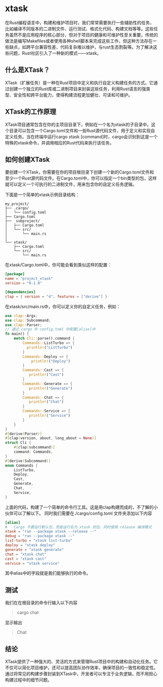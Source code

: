 
# xtask

在Rust编程语言中，构建和维护项目时，我们常常需要执行一些辅助性的任务，比如编译不同版本的二进制文件、运行测试、格式化代码、构建文档等等。这些任务虽然不是应用程序的核心部分，但对于项目的健康和可维护性至关重要。传统的做法是编写Makefiles或者使用各种shell脚本来完成这些工作，但这种方法存在一些缺点，如跨平台兼容性差、代码复杂难以维护，与rust生态割裂等。为了解决这些问题，Rust社区引入了一种新的模式——xtask。

## 什么是XTask？

XTask（扩展任务）是一种在Rust项目中定义和执行自定义构建任务的方式。它通过创建一个独立的Rust库或二进制项目来封装这些任务，利用Rust语言的强类型、安全性和跨平台能力，使得构建流程更加健壮、可读和可维护。

## XTask的工作原理

XTask项目通常包含在你的主项目目录下，例如在一个名为xtask的子目录中。这个目录可以包含一个Cargo.toml文件和一些Rust源代码文件，用于定义和实现自定义任务。当在终端中运行cargo xtask [command]时，cargo会识别到这是一个特殊的xtask命令，并调用相应的Rust代码来执行该任务。

## 如何创建XTask

要创建一个XTask，你需要在你的项目根目录下创建一个新的Cargo.toml文件和至少一个Rust源代码文件。在Cargo.toml中，你可以指定一个bin类型的包，这样就可以定义一个可执行的二进制文件，用来包含你的自定义任务逻辑。

下面是一个简单的xtask示例目录结构：

```shell
my_project/
├── .cargo/
│   └── config.toml
├── Cargo.toml
├──  subproject/
│   ├── Cargo.toml
│   └── src/
│       └── main.rs
│
└── xtask/
    ├── Cargo.toml
    └── src/
        └── main.rs

```

在xtask/Cargo.toml中，你可能会看到类似这样的配置：

```toml
[package]
name = "project_xtask"
version = "0.1.0"

[dependencies]
clap = { version = "4", features = ["derive"] }
```

在xtask/src/main.rs中，你可以定义你的自定义任务，例如：

```rs
use clap::Args;
use clap::Subcommand;
use clap::Parser;
// 通过.cargo 中 config.toml 中配置[alias]中
fn main() {
    match Cli::parse().command {
        Commands::ListTurbo => {
          println!("ListTurbo")
        }
        Commands::Deploy => {
            println!("Deploy")
        }
        Commands::Cast => {
           println!("Cast")
        }
        Commands::Generate => {
           println!("Generate")
        }
        Commands::Chat => {
           println!("Chat")
        }
        Commands::Service => {
           println!("Service")
        }
    }
}
#[derive(Parser)]
#[clap(version, about, long_about = None)]
struct Cli {
    #[clap(subcommand)]
    command: Commands,
}
#[derive(Subcommand)]
enum Commands {
    ListTurbo,
    Deploy,
    Cast,
    Generate,
    Chat,
    Service,
}
```

上面的代码，构建了一个简单的命令行工具。这是用clap构建而成的，不了解的小伙伴可以了解以下。
同时我们需要在./cargo/config.toml 文件夹添加以下内容

```toml
[alias]
#   Cargo 不要运行默认包，而是运行名为 xtask 的包，同时使用 release 编译模式
xtask = "run --package xtask --release --"
debug = "run --package xtask --"
list-turbo = "xtask list-turbo"
deploy = "xtask deploy"
generate = "xtask generate"
chat = "xtask chat"
cast = "xtask cast"
service = "xtask service"
```

其中alias中的字段就是我们能够执行的命令。

## 测试

我们在在根目录的命令行输入以下内容
> cargo chat

显示输出
>Chat

## 结论

XTask提供了一种强大的、灵活的方式来管理Rust项目中的构建和自动化任务。它不仅可以简化项目维护，还可以提高团队协作效率，确保项目的一致性和稳定性。通过将常见的构建步骤封装到XTask中，开发者可以专注于业务逻辑，而不用担心构建过程中的细节问题。
